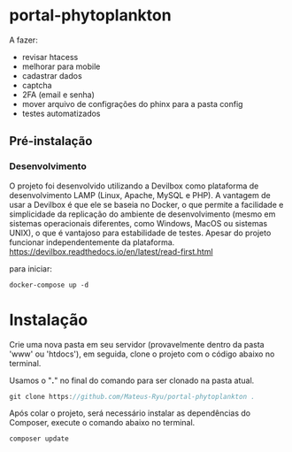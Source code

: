 # portal-phytoplankton

A fazer:
 - revisar htacess
 - melhorar para mobile
 - cadastrar dados
 - captcha
 - 2FA (email e senha)
 - mover arquivo de configrações do phinx para a pasta config
 - testes automatizados

## Pré-instalação
### Desenvolvimento
O projeto foi desenvolvido utilizando a Devilbox como plataforma de desenvolvimento LAMP (Linux, Apache, MySQL e PHP). A vantagem de usar a Devilbox é que ele se baseia no Docker, o que permite a facilidade e simplicidade da replicação do ambiente de desenvolvimento (mesmo em sistemas operacionais diferentes, como Windows, MacOS ou sistemas UNIX), o que é vantajoso para estabilidade de testes. Apesar do projeto funcionar independentemente da plataforma.
https://devilbox.readthedocs.io/en/latest/read-first.html

para iniciar:

```
docker-compose up -d
```

# Instalação

Crie uma nova pasta em seu servidor (provavelmente dentro da pasta 'www' ou 'htdocs'), em seguida, clone o projeto com o código abaixo no terminal.

Usamos o "**.**" no final do comando para ser clonado na pasta atual.

```c
git clone https://github.com/Mateus-Ryu/portal-phytoplankton .
```

Após colar o projeto, será necessário instalar as dependências do Composer, execute o comando abaixo no terminal.

```php
composer update
```
